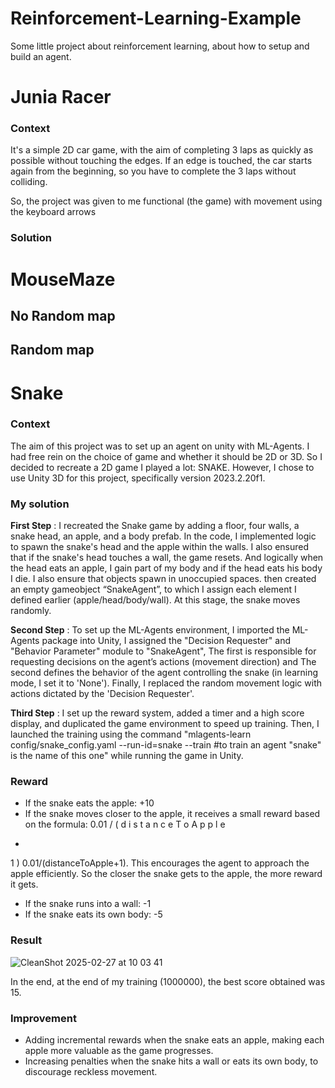 # Reinforcement-Learning-Example
Some little project about reinforcement learning, about how to setup and build an agent.
# Junia Racer
### Context
It's a simple 2D car game, with the aim of completing 3 laps as quickly as possible without touching the edges. If an edge is touched, the car starts again from the beginning, so you have to complete the 3 laps without colliding.

So, the project was given to me functional (the game) with movement using the keyboard arrows

### Solution

# MouseMaze
## No Random map
## Random map

# Snake
### Context
The aim of this project was to set up an agent on unity with ML-Agents. I had free rein on the choice of game and whether it should be 2D or 3D. So I decided to recreate a 2D game I played a lot: SNAKE.
However, I chose to use Unity 3D for this project, specifically version 2023.2.20f1.
### My solution
**First Step** : I recreated the Snake game by adding a floor, four walls, a snake head, an apple, and a body prefab. In the code, I implemented logic to spawn the snake's head and the apple within the walls. I also ensured that if the snake's head touches a wall, the game resets. And logically when the head eats an apple, I gain part of my body and if the head eats his body I die. I also ensure that objects spawn in unoccupied spaces. then created an empty gameobject “SnakeAgent”, to which I assign each element I defined earlier (apple/head/body/wall). At this stage, the snake moves randomly.

**Second Step** : To set up the ML-Agents environment, I imported the ML-Agents package into Unity, I assigned the "Decision Requester" and "Behavior Parameter" module to "SnakeAgent", The first is responsible for requesting decisions on the agent’s actions (movement direction) and The second defines the behavior of the agent controlling the snake (in learning mode, I set it to 'None'). Finally, I replaced the random movement logic with actions dictated by the 'Decision Requester'.

**Third Step** : I set up the reward system, added a timer and a high score display, and duplicated the game environment to speed up training. Then, I launched the training using the command "mlagents-learn config/snake_config.yaml --run-id=snake --train #to train an agent "snake" is the name of this one" while running the game in Unity.
### Reward
- If the snake eats the apple: +10
- If the snake moves closer to the apple, it receives a small reward based on the formula: 
0.01
/
(
d
i
s
t
a
n
c
e
T
o
A
p
p
l
e
+
1
)
0.01/(distanceToApple+1). This encourages the agent to approach the apple efficiently. So the closer the snake gets to the apple, the more reward it gets.
- If the snake runs into a wall: -1
- If the snake eats its own body: -5
### Result
![CleanShot 2025-02-27 at 10 03 41](https://github.com/user-attachments/assets/d0d9d4ef-fcb3-453c-8c66-70f7b8a0b5ed)

In the end, at the end of my training (1000000), the best score obtained was 15.
### Improvement
- Adding incremental rewards when the snake eats an apple, making each apple more valuable as the game progresses.
- Increasing penalties when the snake hits a wall or eats its own body, to discourage reckless movement.



